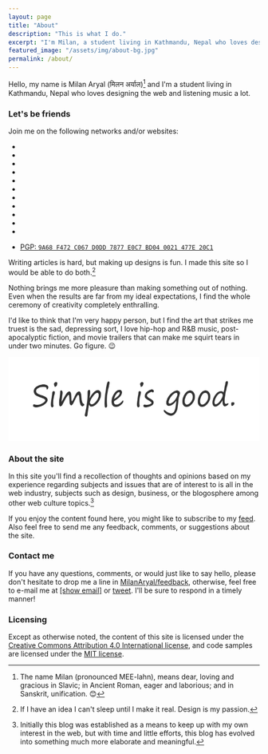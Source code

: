 ```yaml
---
layout: page
title: "About"
description: "This is what I do."
excerpt: "I'm Milan, a student living in Kathmandu, Nepal who loves designing the web and listening music a lot."
featured_image: "/assets/img/about-bg.jpg"
permalink: /about/
---
```


Hello, my name is Milan Aryal (मिलन अर्याल)[^name] and I'm a student living in Kathmandu, Nepal who loves designing the web and listening music a lot.

[^name]: The name Milan (pronounced MEE-lahn), means dear, loving and gracious in Slavic; in Ancient Roman, eager and laborious; and in Sanskrit, unification. :blush:

### Let's be friends

Join me on the following networks and/or websites:

<!-- Social links -->
<ul class="list-inline text-center fa-3x">
  <li>
    <a rel="me" href="//twitter.com/MilanAryal">
      <i class="fa fa-twitter" aria-hidden="true"></i>
    </a>
  </li>
  <li>
    <a rel="me" href="//facebook.com/considermilan">
      <i class="fa fa-facebook" aria-hidden="true"></i>
    </a>
  </li>
  <li>
    <a rel="me" href="//google.com/+MilanAryal">
      <i class="fa fa-google-plus" aria-hidden="true"></i>
    </a>
  </li>
  <li>
    <a rel="me" href="//linkedin.com/in/MilanAryal">
      <i class="fa fa-linkedin" aria-hidden="true"></i>
    </a>
  </li>
  <li>
    <a rel="me" href="//github.com/MilanAryal">
      <i class="fa fa-github" aria-hidden="true"></i>
    </a>
  </li>
  <li>
    <a rel="me" href="//pinterest.com/milanaryal">
      <i class="fa fa-pinterest" aria-hidden="true"></i>
    </a>
  </li>
  <li>
     <a rel="me" href="//instagram.com/milanaryal">
      <i class="fa fa-instagram" aria-hidden="true"></i>
    </a>
  </li>
  <li>
    <a rel="me" href="//vine.co/MilanAryal">
      <i class="fa fa-vine" aria-hidden="true"></i>
    </a>
  </li>
  <li>
    <a rel="me" href="//milanaryal.tumblr.com">
      <i class="fa fa-tumblr" aria-hidden="true"></i>
    </a>
  </li>
  <li>
    <a rel="me" href="//medium.com/&#64;MilanAryal">
      <i class="fa fa-medium" aria-hidden="true"></i>
    </a>
  </li>
  <li>
    <a rel="me" href="//keybase.io/milanaryal">
      <i class="fa fa-key" aria-hidden="true"></i>
    </a>
  </li>
</ul>

<ul class="list-inline text-center">
  <li>
    <a href="//keybase.io/milanaryal/key.asc">
      PGP: <code>9A68 F472 C067 D0DD 7877 E0C7 BD04 0021 477E 20C1</code>
    </a>
  </li>
</ul>

Writing articles is hard, but making up designs is fun. I made this site so I would be able to do both.[^design]

[^design]: If I have an idea I can't sleep until I make it real. Design is my passion.

Nothing brings me more pleasure than making something out of nothing. Even when the results are far from my ideal expectations, I find the whole ceremony of creativity completely enthralling.

I'd like to think that I'm very happy person, but I find the art that strikes me truest is the sad, depressing sort, I love hip-hop and R&B music, post-apocalyptic fiction, and movie trailers that can make me squirt tears in under two minutes. Go figure. :wink:

[![Simple is good](/assets/img/simple-is-good.png)](/assets/img/simple-is-good.png)

### About the site

In this site you'll find a recollection of thoughts and opinions based on my experience regarding subjects and issues that are of interest to is all in the web industry, subjects such as design, business, or the blogosphere among other web culture topics.[^blog]

[^blog]: Initially this blog was established as a means to keep up with my own interest in the web, but with time and little efforts, this blog has evolved into something much more elaborate and meaningful.

If you enjoy the content found here, you might like to subscribe to my <i class="fa fa-rss" aria-hidden="true"></i> [feed](/feed.xml). Also feel free to send me any feedback, comments, or suggestions about the site.

### Contact me

If you have any questions, comments, or would just like to say hello, please don't hesitate to drop me a line in <i class="fa fa-github" aria-hidden="true"></i> [MilanAryal/feedback](//github.com/MilanAryal/feedback), otherwise, feel free to e-mail me at <i class="fa fa-envelope-o" aria-hidden="true"></i> <a rel="contact" href="//www.google.com/recaptcha/mailhide/d?k=01ncc726fFMUEHv8sz5LEobQ==&amp;c=a3UFIHYNDKz_Z3A1uaHhaAMK4Y5wr0o2Thiww0TkfCE=" onclick="window.open('http://www.google.com/recaptcha/mailhide/d?k\07501ncc726fFMUEHv8sz5LEobQ\75\75\46c\75a3UFIHYNDKz_Z3A1uaHhaAMK4Y5wr0o2Thiww0TkfCE\075', '', 'toolbar=0,scrollbars=0,location=0,statusbar=0,menubar=0,resizable=0,width=500,height=300'); return false;" title="Reveal this e-mail address">[show email]</a> or <i class="fa fa-twitter" aria-hidden="true"></i> [tweet](//twitter.com/MilanAryal). I'll be sure to respond in a timely manner!

### Licensing

Except as otherwise noted, the content of this site is licensed under the <a rel="license cc:license" href="//creativecommons.org/licenses/by/4.0/">Creative Commons Attribution 4.0 International license</a>, and code samples are licensed under the <a rel="license" href="//raw.githubusercontent.com/MilanAryal/milanaryal.github.io/master/LICENSE">MIT license</a>.
